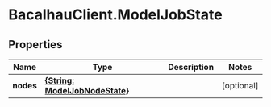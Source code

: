 # BacalhauClient.ModelJobState

## Properties
Name | Type | Description | Notes
------------ | ------------- | ------------- | -------------
**nodes** | [**{String: ModelJobNodeState}**](ModelJobNodeState.md) |  | [optional] 
